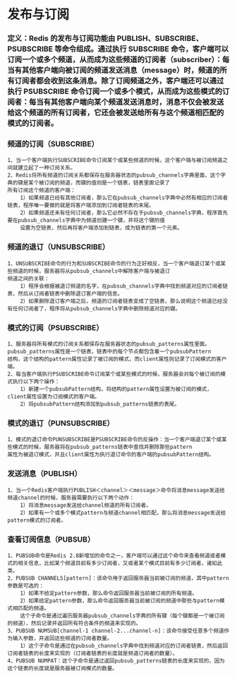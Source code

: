 # 发布与订阅

### 定义：Redis 的发布与订阅功能由 PUBLISH、SUBSCRIBE、PSUBSCRIBE 等命令组成。通过执行 SUBSCRIBE 命令，客户端可以订阅一个或多个频道，从而成为这些频道的订阅者（subscriber）：每当有其他客户端向被订阅的频道发送消息（message）时，频道的所有订阅者都会收到这条消息。除了订阅频道之外，客户端还可以通过执行 PSUBSCRIBE 命令订阅一个或多个模式，从而成为这些模式的订阅者：每当有其他客户端向某个频道发送消息时，消息不仅会被发送给这个频道的所有订阅者，它还会被发送给所有与这个频道相匹配的模式的订阅者。

### 频道的订阅（SUBSCRIBE）

```
1、当一个客户端执行SUBSCRIBE命令订阅某个或某些频道的时候，这个客户端与被订阅频道之间就建立起了一种订阅关系。
2、Redis将所有频道的订阅关系都保存在服务器状态的pubsub_channels字典里面，这个字典的键是某个被订阅的频道，而键的值则是一个链表，链表里面记录了
所有订阅这个频道的客户端：
    1）如果频道已经有其他订阅者，那么它在pubsub_channels字典中必然有相应的订阅者链表，程序唯一要做的就是将客户端添加到订阅者链表的末尾。
    2）如果频道还未有任何订阅者，那么它必然不存在于pubsub_channels字典，程序首先要在pubsub_channels字典中为频道创建一个键，并将这个键的值
    设置为空链表，然后再将客户端添加到链表，成为链表的第一个元素。
```

### 频道的退订（UNSUBSCRIBE）

```
1、UNSUBSCRIBE命令的行为和SUBSCRIBE命令的行为正好相反，当一个客户端退订某个或某些频道的时候，服务器将从pubsub_channels中解除客户端与被退订
频道之间的关联：
    1）程序会根据被退订频道的名字，在pubsub_channels字典中找到频道对应的订阅者链表，然后从订阅者链表中删除退订客户端的信息。
    2）如果删除退订客户端之后，频道的订阅者链表变成了空链表，那么说明这个频道已经没有任何订阅者了，程序将从pubsub_channels字典中删除频道对应的键。
```

### 模式的订阅（PSUBSCRIBE）

```
1、服务器将所有模式的订阅关系都保存在服务器状态的pubsub_patterns属性里面。pubsub_patterns属性是一个链表，链表中的每个节点都包含着一个pubsubPattern
结构，这个结构的pattern属性记录了被订阅的模式，而client属性则记录了订阅模式的客户端。
2、每当客户端执行PSUBSCRIBE命令订阅某个或某些模式的时候，服务器会对每个被订阅的模式执行以下两个操作：
    1）新建一个pubsubPattern结构，将结构的pattern属性设置为被订阅的模式，client属性设置为订阅模式的客户端。
    2）将pubsubPattern结构添加到pubsub_patterns链表的表尾。
```

### 模式的退订（PUNSUBSCRIBE）

```
1、模式的退订命令PUNSUBSCRIBE是PSUBSCRIBE命令的反操作：当一个客户端退订某个或某些模式的时候，服务器将在pubsub_patterns链表中查找并删除那些pattern
属性为被退订模式，并且client属性为执行退订命令的客户端的pubsubPattern结构。
```

### 发送消息（PUBLISH）

```
1、当一个Redis客户端执行PUBLISH＜channel＞＜message＞命令将消息message发送给频道channel的时候，服务器需要执行以下两个动作：
    1）将消息message发送给channel频道的所有订阅者。
    2）如果有一个或多个模式pattern与频道channel相匹配，那么将消息message发送给pattern模式的订阅者。
```

### 查看订阅信息（PUBSUB）

```
1、PUBSUB命令是Redis 2.8新增加的命令之一，客户端可以通过这个命令来查看频道或者模式的相关信息，比如某个频道目前有多少订阅者，又或者某个模式目前有多少订阅者，诸如此类。
2、PUBSUB CHANNELS[pattern]：该命令用于返回服务器当前被订阅的频道，其中pattern参数是可选的：
    1）如果不给定pattern参数，那么命令返回服务器当前被订阅的所有频道。
    2）如果给定pattern参数，那么命令返回服务器当前被订阅的频道中那些与pattern模式相匹配的频道。
    这个子命令是通过遍历服务器pubsub_channels字典的所有键（每个键都是一个被订阅的频道），然后记录并返回所有符合条件的频道来实现的。
3、PUBSUB NUMSUB[channel-1 channel-2...channel-n]：该命令接受任意多个频道作为输入参数，并返回这些频道的订阅者数量。
    1）这个子命令是通过在pubsub_channels字典中找到频道对应的订阅者链表，然后返回订阅者链表的长度来实现的（订阅者链表的长度就是频道订阅者的数量）。
4、PUBSUB NUMPAT：这个子命令是通过返回pubsub_patterns链表的长度来实现的，因为这个链表的长度就是服务器被订阅模式的数量。
```
